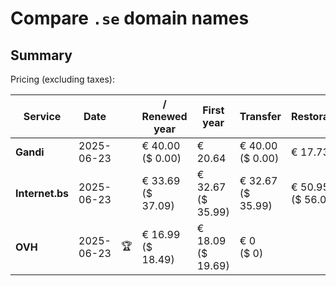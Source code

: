 # Compare `.se` domain names

## Summary

Pricing (excluding taxes):

| Service | Date |  | / Renewed year | First year | Transfer | Restoration |
|--|--|--|--|--|--|--|
| **Gandi** | 2025-06-23 |  | € 40.00<br>($ 0.00) | € 20.64 | € 40.00<br>($ 0.00) | € 17.73 |
| **Internet.bs** | 2025-06-23 |  | € 33.69<br>($ 37.09) | € 32.67<br>($ 35.99) | € 32.67<br>($ 35.99) | € 50.95<br>($ 56.09) |
| **OVH** | 2025-06-23 | 🏆 | € 16.99<br>($ 18.49) | € 18.09<br>($ 19.69) | € 0<br>($ 0) |  |
